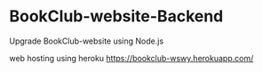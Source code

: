 # BookClub-website-Backend
 Upgrade BookClub-website using Node.js

web hosting using heroku
https://bookclub-wswy.herokuapp.com/
